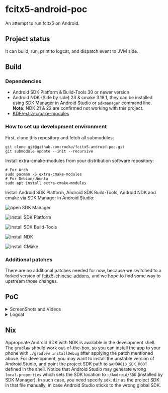 # fcitx5-android-poc

An attempt to run fcitx5 on Android.

## Project status

It can build, run, print to logcat, and dispatch event to JVM side.

## Build

### Dependencies

- Android SDK Platform & Build-Tools 30 or newer version
- Android NDK (Side by side) 23 & cmake 3.18.1, they can be installed using SDK Manager in Android Studio or `sdkmanager` command line. **Note:** NDK 21 & 22 are confirmed not working with this project.
- [KDE/extra-cmake-modules](https://github.com/KDE/extra-cmake-modules)

### How to set up development environment

First, clone this repository and fetch all submodules:

```
git clone git@github.com:rocka/fcitx5-android-poc.git
git submodule update --init --recursive
```

Install extra-cmake-modules from your distribution software repository:

```
# For Arch
sudo pacman -S extra-cmake-modules
# For Debian/Ubuntu
sudo apt install extra-cmake-modules
```

Install Android SDK Platform, Android SDK Build-Tools, Android NDK and cmake via SDK Manager in Android Studio:

![open SDK Manager](https://user-images.githubusercontent.com/48406926/142432806-d3ee3c16-beee-409e-9f6b-60c352c3f230.png)

![install SDK Platform](https://user-images.githubusercontent.com/48406926/142432902-d979ceda-1c12-4c9c-a59f-ffa201457861.png)

![install SDK Build-Tools](https://user-images.githubusercontent.com/48406926/142432955-380ccd4a-df11-46ae-a520-3c13eac38960.png)

![install NDK](https://user-images.githubusercontent.com/48406926/142433006-9dfbeb20-b3e3-4230-aa28-625efb58f936.png)

![install CMake](https://user-images.githubusercontent.com/48406926/142433080-a4ad2446-889a-479c-837a-c2b5ad74b104.png)

### Additional patches

There are no additional patches needed for now, because we switched to a forked version of [fcitx5-chinese-addons](https://github.com/rocka/fcitx5-chinese-addons/tree/android), and we hope to find some way to upstream those changes.

## PoC

<details>
<summary>ScreenShots and Videos</summary>

<img src="https://user-images.githubusercontent.com/13914967/123126973-704c1680-d47c-11eb-8852-aa44d4516dcd.png" width="360px">

[Video in Telegram group](https://t.me/archlinuxcn_offtopic/3462389)

[Video on Mastodon](https://sn.angry.im/web/statuses/106452677691097114)

</details>

<details>
<summary>Logcat</summary>

```
D/JNI: startupFcitx
D/fcitx5: I2021-06-30 23:30:42.037640 instance.cpp:1371] Override Enabled Addons: {}
D/fcitx5: I2021-06-30 23:30:42.037898 instance.cpp:1372] Override Disabled Addons: {}
D/fcitx5: I2021-06-30 23:30:42.045989 addonmanager.cpp:189] Loaded addon unicode
D/fcitx5: I2021-06-30 23:30:42.047548 addonmanager.cpp:189] Loaded addon quickphrase
D/fcitx5: I2021-06-30 23:30:42.049194 addonmanager.cpp:189] Loaded addon pinyinhelper
D/fcitx5: I2021-06-30 23:30:42.050042 addonmanager.cpp:189] Loaded addon androidfrontend
D/fcitx5: E2021-06-30 23:30:42.057642 instance.cpp:1381] Couldn't find keyboard-us
D/fcitx5: I2021-06-30 23:30:42.060428 addonmanager.cpp:189] Loaded addon punctuation
D/fcitx5: E2021-06-30 23:30:42.392059 pinyin.cpp:659] Failed to load pinyin history: io fail: unspecified iostream_category error
D/fcitx5: I2021-06-30 23:30:42.413191 addonmanager.cpp:189] Loaded addon pinyin
D/fcitx5: I2021-06-30 23:30:42.414280 addonmanager.cpp:189] Loaded addon fullwidth
D/fcitx5: I2021-06-30 23:30:42.415101 addonmanager.cpp:189] Loaded addon chttrans
D/FcitxEvent: type=3, params=[2]拼,
D/fcitx5: I2021-06-30 23:30:42.416938 androidfrontend.cpp:87] bulkCandidateList: no or empty candidateList
D/FcitxEvent: type=0, params=[0]
D/fcitx5: I2021-06-30 23:30:43.501732 addonmanager.cpp:189] Loaded addon spell
D/FcitxEvent: type=2, params=[2]n,你
D/fcitx5: I2021-06-30 23:30:43.516066 androidfrontend.cpp:125] KeyEvent(key=Key(n states=0), isRelease=0, accepted=1)
D/FcitxEvent: type=3, params=[2],
D/FcitxEvent: type=0, params=[1250]你,年,那,呢,能,内,您,女,男,拿,难,牛,南...
I/zygote64: Do partial code cache collection, code=30KB, data=28KB
I/zygote64: After code cache collection, code=30KB, data=28KB
I/zygote64: Increasing code cache capacity to 128KB
D/FcitxEvent: type=2, params=[2]ni,你
D/fcitx5: I2021-06-30 23:30:43.672417 androidfrontend.cpp:125] KeyEvent(key=Key(i states=0), isRelease=0, accepted=1)
D/FcitxEvent: type=0, params=[183]你,尼,泥,妮,逆,腻,拟,呢,倪,妳,溺,祢,匿...
D/FcitxEvent: type=2, params=[2]ni h,你好
D/fcitx5: I2021-06-30 23:30:43.965315 androidfrontend.cpp:125] KeyEvent(key=Key(h states=0), isRelease=0, accepted=1)
D/FcitxEvent: type=0, params=[190]你好,你会,你还,你,你和,你很,霓虹,尼,泥...
D/FcitxEvent: type=2, params=[2]ni ha,你哈
D/fcitx5: I2021-06-30 23:30:44.107517 androidfrontend.cpp:125] KeyEvent(key=Key(a states=0), isRelease=0, accepted=1)
D/FcitxEvent: type=0, params=[184]你哈,你,尼,泥,妮,逆,腻,拟,呢,倪,妳,溺...
I/zygote64: Do partial code cache collection, code=61KB, data=47KB
I/zygote64: After code cache collection, code=54KB, data=44KB
I/zygote64: Increasing code cache capacity to 256KB
D/FcitxEvent: type=2, params=[2]ni hao,你好
D/fcitx5: I2021-06-30 23:30:44.328185 androidfrontend.cpp:125] KeyEvent(key=Key(o states=0), isRelease=0, accepted=1)
D/FcitxEvent: type=0, params=[184]你好,你,尼,泥,妮,逆,腻,拟,呢,倪,妳,溺...
D/FcitxEvent: type=2, params=[2]ni hao s,你好事
D/fcitx5: I2021-06-30 23:30:44.599255 androidfrontend.cpp:125] KeyEvent(key=Key(s states=0), isRelease=0, accepted=1)
D/FcitxEvent: type=0, params=[186]你好事,你好受,你好,你,尼,泥,妮,逆,腻...
D/FcitxEvent: type=2, params=[2]ni hao sh,你好事
D/fcitx5: I2021-06-30 23:30:44.762583 androidfrontend.cpp:125] KeyEvent(key=Key(h states=0), isRelease=0, accepted=1)
D/FcitxEvent: type=0, params=[186]你好事,你好受,你好,你,尼,泥,妮,逆,腻...
D/FcitxEvent: type=2, params=[2]ni hao shi,你好事
D/fcitx5: I2021-06-30 23:30:44.963864 androidfrontend.cpp:125] KeyEvent(key=Key(i states=0), isRelease=0, accepted=1)
D/FcitxEvent: type=0, params=[186]你好事,你好是,你好,你,尼,泥,妮,逆,腻...
D/FcitxEvent: type=2, params=[2]ni hao shi j,你好时间
D/fcitx5: I2021-06-30 23:30:45.189018 androidfrontend.cpp:125] KeyEvent(key=Key(j states=0), isRelease=0, accepted=1)
D/FcitxEvent: type=0, params=[186]你好时间,你好世界,你好,你,尼,泥,妮...
D/FcitxEvent: type=2, params=[2]ni hao shi ji,你好世纪
D/fcitx5: I2021-06-30 23:30:45.353536 androidfrontend.cpp:125] KeyEvent(key=Key(i states=0), isRelease=0, accepted=1)
D/FcitxEvent: type=0, params=[186]你好世纪,你好实际,你好,你,尼,泥,妮...
D/FcitxEvent: type=2, params=[2]ni hao shi jie,你好世界
D/fcitx5: I2021-06-30 23:30:45.621923 androidfrontend.cpp:125] KeyEvent(key=Key(e states=0), isRelease=0, accepted=1)
D/FcitxEvent: type=0, params=[186]你好世界,你好时节,你好,你,尼,泥,妮...
D/JNI: select candidate #0
D/FcitxEvent: type=1, params=[1]你好世界
D/FcitxEvent: type=2, params=[2],
D/FcitxEvent: type=2, params=[2],
D/fcitx5: I2021-06-30 23:30:46.240326 androidfrontend.cpp:87] bulkCandidateList: no or empty candidateList
D/FcitxEvent: type=0, params=[0]
I/zygote64: Do full code cache collection, code=118KB, data=99KB
I/zygote64: After code cache collection, code=104KB, data=60KB
D/FcitxEvent: type=2, params=[2]s,是
D/fcitx5: I2021-06-30 23:30:48.395683 androidfrontend.cpp:125] KeyEvent(key=Key(s states=0), isRelease=0, accepted=1)
D/FcitxEvent: type=0, params=[3117]是,说,上,时,三,水,生,所,山,事,少...
D/FcitxEvent: type=2, params=[2]sh,是
D/fcitx5: I2021-06-30 23:30:48.498730 androidfrontend.cpp:125] KeyEvent(key=Key(h states=0), isRelease=0, accepted=1)
D/FcitxEvent: type=0, params=[1883]是,说,上,时,水,生,山,事,少,书,神...
D/FcitxEvent: type=2, params=[2]shi,是
D/fcitx5: I2021-06-30 23:30:48.635653 androidfrontend.cpp:125] KeyEvent(key=Key(i states=0), isRelease=0, accepted=1)
D/FcitxEvent: type=0, params=[406]是,时,事,使,石,师,诗,十,市,式,世...
D/FcitxEvent: type=2, params=[2]shi j,时间
D/fcitx5: I2021-06-30 23:30:48.894473 androidfrontend.cpp:125] KeyEvent(key=Key(j states=0), isRelease=0, accepted=1)
D/FcitxEvent: type=0, params=[452]时间,世界,事件,实际,世纪,实践,是...
D/FcitxEvent: type=2, params=[2]shi ji,世纪
D/fcitx5: I2021-06-30 23:30:49.103983 androidfrontend.cpp:125] KeyEvent(key=Key(i states=0), isRelease=0, accepted=1)
D/FcitxEvent: type=0, params=[417]世纪,实际,十几,是,时机,事迹,史记...
D/FcitxEvent: type=2, params=[2]shi jie,世界
D/fcitx5: I2021-06-30 23:30:49.326505 androidfrontend.cpp:125] KeyEvent(key=Key(e states=0), isRelease=0, accepted=1)
D/FcitxEvent: type=0, params=[425]世界,是,时节,师姐,时,视界,石阶...
D/FcitxEvent: type=2, params=[2]shi ji en,实际恩
D/fcitx5: I2021-06-30 23:30:49.477205 androidfrontend.cpp:125] KeyEvent(key=Key(n states=0), isRelease=0, accepted=1)
D/FcitxEvent: type=0, params=[419]实际恩,实际嗯,实际,世纪,十几,是...
D/FcitxEvent: type=2, params=[2]shi jie ni,世界你
D/fcitx5: I2021-06-30 23:30:49.736813 androidfrontend.cpp:125] KeyEvent(key=Key(i states=0), isRelease=0, accepted=1)
D/FcitxEvent: type=0, params=[426]世界你,世界,是,时节,师姐,时,视界...
D/FcitxEvent: type=2, params=[2]shi jie ni h,世界你好
D/fcitx5: I2021-06-30 23:30:49.931826 androidfrontend.cpp:125] KeyEvent(key=Key(h states=0), isRelease=0, accepted=1)
D/FcitxEvent: type=0, params=[426]世界你好,世界,是,时节,师姐,时,视界...
I/zygote64: Do partial code cache collection, code=124KB, data=98KB
I/zygote64: After code cache collection, code=124KB, data=98KB
I/zygote64: Increasing code cache capacity to 512KB
D/FcitxEvent: type=2, params=[2]shi jie ni ha,世界你哈
D/fcitx5: I2021-06-30 23:30:50.095093 androidfrontend.cpp:125] KeyEvent(key=Key(a states=0), isRelease=0, accepted=1)
D/FcitxEvent: type=0, params=[426]世界你哈,世界,是,时节,师姐,时,视界...
D/FcitxEvent: type=2, params=[2]shi jie ni hao,世界你好
D/fcitx5: I2021-06-30 23:30:50.309284 androidfrontend.cpp:125] KeyEvent(key=Key(o states=0), isRelease=0, accepted=1)
D/FcitxEvent: type=0, params=[426]世界你好,世界,是,时节,师姐,时,视界...
D/JNI: select candidate #0
D/FcitxEvent: type=1, params=[1]世界你好
D/FcitxEvent: type=2, params=[2],
D/FcitxEvent: type=2, params=[2],
D/fcitx5: I2021-06-30 23:30:50.985314 androidfrontend.cpp:87] bulkCandidateList: no or empty candidateList
D/FcitxEvent: type=0, params=[0]
```

</details>

## Nix

Appropriate Android SDK with NDK is available in the development shell.  The `gradlew` should work out-of-the-box, so you can install the app to your phone with `./gradlew installDebug` after applying the patch mentioned above. For development, you may want to install the unstable version of Android Studio, and point the project SDK path to `$ANDROID_SDK_ROOT` defined in the shell. Notice that Android Studio may generate wrong `local.properties` which sets the SDK location to `~/Android/SDK` (installed by SDK Manager). In such case, you need specify `sdk.dir` as the project SDK in that file manually, in case Android Studio sticks to the wrong global SDK.
